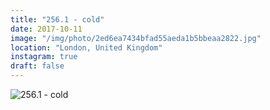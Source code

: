 ```yaml
---
title: "256.1 - cold"
date: 2017-10-11
image: "/img/photo/2ed6ea7434bfad55aeda1b5bbeaa2822.jpg"
location: "London, United Kingdom"
instagram: true
draft: false
---
```


![256.1 - cold](/img/photo/2ed6ea7434bfad55aeda1b5bbeaa2822.jpg)
